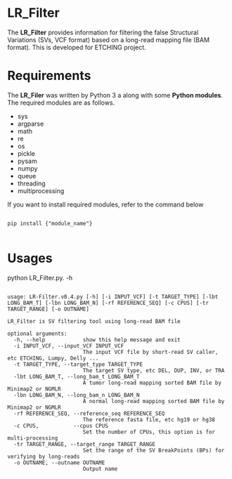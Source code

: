 # LR_Filter
The **LR_Filter** provides information for filtering the false Structural Variations (SVs, VCF format) based on a long-read mapping file (BAM format).
This is developed for ETCHING project.

# Requirements
The **LR_Filer** was written by Python 3 a along with some **Python modules**. The required modules are as follows.

* sys
* argparse
* math
* re
* os
* pickle
* pysam
* numpy
* queue
* threading
* multiprocessing

If you want to install required modules, refer to the command below
<pre>
<code>
pip install {"module_name"}
</code>
</pre>

# Usages
python LR_Filter.py. -h

<pre>
<code>
usage: LR-Filter.v0.4.py [-h] [-i INPUT_VCF] [-t TARGET_TYPE] [-lbt LONG_BAM_T] [-lbn LONG_BAM_N] [-rf REFERENCE_SEQ] [-c CPUS] [-tr TARGET_RANGE] [-o OUTNAME]

LR_Filter is SV filtering tool using long-read BAM file

optional arguments:
  -h, --help            show this help message and exit
  -i INPUT_VCF, --input_VCF INPUT_VCF
                        The input VCF file by short-read SV caller, etc ETCHING, Lumpy, Delly ...
  -t TARGET_TYPE, --target_type TARGET_TYPE
                        The target SV type, etc DEL, DUP, INV, or TRA
  -lbt LONG_BAM_T, --long_bam_t LONG_BAM_T
                        A tumor long-read mapping sorted BAM file by Minimap2 or NGMLR
  -lbn LONG_BAM_N, --long_bam_n LONG_BAM_N
                        A normal long-read mapping sorted BAM file by Minimap2 or NGMLR
  -rf REFERENCE_SEQ, --reference_seq REFERENCE_SEQ
                        The reference fasta file, etc hg19 or hg38
  -c CPUS,           --cpus CPUS
                        Set the number of CPUs, this option is for multi-processing
  -tr TARGET_RANGE, --target_range TARGET_RANGE
                        Set the range of the SV BreakPoints (BPs) for verifying by long-reads
  -o OUTNAME, --outname OUTNAME
                        Output name

</code>
</pre>
